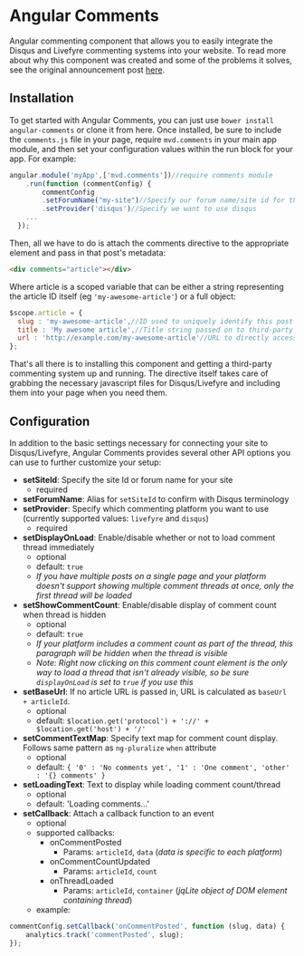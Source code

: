 # Angular Comments

Angular commenting component that allows you to easily integrate the Disqus and Livefyre commenting systems into your website. To read more about why this component was created and some of the problems it solves, see the original announcement post [here](http://www.mrvdot.com/all/multi-platform-commenting-with-angular/).

## Installation
To get started with Angular Comments, you can just use `bower install angular-comments` or clone it from here. Once installed, be sure to include the `comments.js` file in your page, require `mvd.comments` in your main app module, and then set your configuration values within the run block for your app. For example:

```javascript
angular.module('myApp',['mvd.comments'])//require comments module
    .run(function (commentConfig) {
        commentConfig
        .setForumName("my-site")//Specify our forum name/site id for this site
        .setProvider('disqus')//Specify we want to use disqus
    ...
  });
```

Then, all we have to do is attach the comments directive to the appropriate element and pass in that post's metadata:

```html
<div comments="article"></div>
```

Where article is a scoped variable that can be either a string representing the article ID itself (eg `'my-awesome-article'`) or a full object:

```javascript
$scope.article = {
  slug : 'my-awesome-article',//ID used to uniquely identify this post for livefyre/disqus
  title : 'My awesome article',//Title string passed on to third-party service
  url : 'http://example.com/my-awesome-article'//URL to directly access this post
};
```

That's all there is to installing this component and getting a third-party commenting system up and running. The directive itself takes care of grabbing the necessary javascript files for Disqus/Livefyre and including them into your page when you need them.

## Configuration

In addition to the basic settings necessary for connecting your site to Disqus/Livefyre, Angular Comments provides several other API options you can use to further customize your setup:

* **setSiteId**: Specify the site Id or forum name for your site
    * required
* **setForumName**: Alias for `setSiteId` to confirm with Disqus terminology
* **setProvider**: Specify which commenting platform you want to use (currently supported values: `livefyre` and `disqus`)
    * required
* **setDisplayOnLoad**: Enable/disable whether or not to load comment thread immediately
    * optional
    * default: `true`
    * _If you have multiple posts on a single page and your platform doesn't support showing multiple comment threads at once, only the first thread will be loaded_
* **setShowCommentCount**: Enable/disable display of comment count when thread is hidden
    * optional
    * default: `true`
    * _If your platform includes a comment count as part of the thread, this paragraph will be hidden when the thread is visible_
    * _Note: Right now clicking on this comment count element is the only way to load a thread that isn't already visible, so be sure `displayOnLoad` is set to `true` if you use this_
* **setBaseUrl**: If no article URL is passed in, URL is calculated as `baseUrl + articleId`.
    * optional
    * default: `$location.get('protocol') + '://' + $location.get('host') + '/'`
* **setCommentTextMap**: Specify text map for comment count display. Follows same pattern as `ng-pluralize` `when` attribute
    * optional
    * default: `{
        '0' : 'No comments yet',
        '1' : 'One comment',
        'other' : '{} comments'
      }`
* **setLoadingText**: Text to display while loading comment count/thread
    * optional
    * default: 'Loading comments...'
* **setCallback**: Attach a callback function to an event
    * optional
    * supported callbacks: 
        * onCommentPosted
            * Params: `articleId`, `data` (*data is specific to each platform*)
        * onCommentCountUpdated
            * Params: `articleId`, `count`
        * onThreadLoaded
            * Params: `articleId`, `container` (*jqLite object of DOM element containing thread*)
    * example:

```javascript
commentConfig.setCallback('onCommentPosted', function (slug, data) {
    analytics.track('commentPosted', slug);
});
```